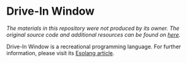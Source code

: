 # Drive-In Window

*The materials in this repository were not produced by its owner. The original source code and additional resources can be found on [here][source].*

Drive-In Window is a recreational programming language. For further information, please visit its [Esolang article].

[source]: https://pastebin.com/wd4wbJui "[Python] Drive-In Window Interpreter - Pastebin.com"
[Esolang article]: https://esolangs.org/wiki/Drive-In_Window "Drive-In Window - Esolang"
